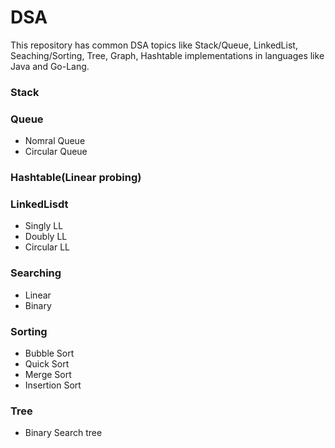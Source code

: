 # DSA

This repository has common DSA topics like Stack/Queue, LinkedList, Seaching/Sorting, Tree, Graph, Hashtable implementations in languages like Java and Go-Lang.

### Stack                                 
### Queue
- Nomral Queue
- Circular Queue
### Hashtable(Linear probing)
### LinkedLisdt
- Singly LL
- Doubly LL
- Circular LL
### Searching
- Linear 
- Binary
### Sorting
- Bubble Sort
- Quick Sort
- Merge Sort
- Insertion Sort

### Tree
- Binary Search tree
